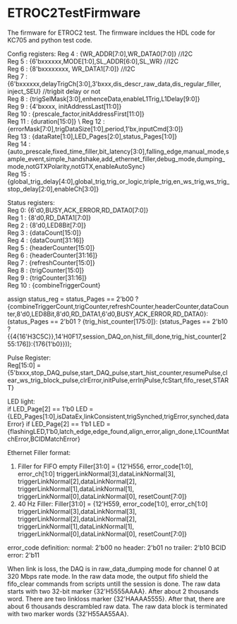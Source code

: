 # ETROC2TestFirmware

The firmware for ETROC2 test. The firmware incldues the HDL code for KC705 and python test code.

Config registers:
Reg 4 :  {WR_ADDR[7:0],WR_DATA0[7:0]}                           //I2C \
Reg 5 : {6'bxxxxxx,MODE[1:0],SL_ADDR[6:0],SL_WR}                //I2C \
Reg 6 : {8'bxxxxxxxx, WR_DATA1[7:0]}                            //I2C \
Reg 7 : {6'bxxxxxx,delayTrigCh[3:0],3'bxxx,dis_descr_raw_data,dis_regular_filler, inject_SEU}    //trigbit delay or not \
Reg 8 : {trigSelMask[3:0],enhenceData,enableL1Trig,L1Delay[9:0]}  \
Reg 9 : {4'bxxxx, initAddressLast[11:0]}    \
Reg 10 : {prescale_factor,initAddressFirst[11:0]}   \
Reg 11 : {duration[15:0]} \ 
Reg 12 : {errorMask[7:0],trigDataSize[1:0],period,1'bx,inputCmd[3:0]} \
Reg 13 : {dataRate[1:0],LED_Pages[2:0],status_Pages[1:0]}  \
Reg 14 : {auto_prescale,fixed_time_filler,bit_latency[3:0],falling_edge,manual_mode,sample_event,simple_handshake,add_ethernet_filler,debug_mode,dumping_mode,notGTXPolarity,notGTX,enableAutoSync} \
Reg 15 : {global_trig_delay[4:0],global_trig,trig_or_logic,triple_trig,en_ws_trig,ws_trig_stop_delay[2:0],enableCh[3:0]} 

Status registers:\
Reg 0: {6'd0,BUSY,ACK_ERROR,RD_DATA0[7:0]} \
Reg 1 : {8'd0,RD_DATA1[7:0]} \
Reg 2 : {8'd0,LED8Bit[7:0]} \
Reg 3 : {dataCount[15:0]} \
Reg 4 : {dataCount[31:16]} \
Reg 5 : {headerCounter[15:0]} \
Reg 6 : {headerCounter[31:16]} \
Reg 7 : {refreshCounter[15:0]} \
Reg 8 : {trigCounter[15:0]} \
Reg 9 : {trigCounter[31:16]} \
Reg 10 : {combineTriggerCount}  

assign status_reg = status_Pages == 2'b00 ? {combineTriggerCount,trigCounter,refreshCounter,headerCounter,dataCounter,8'd0,LED8Bit,8'd0,RD_DATA1,6'd0,BUSY,ACK_ERROR,RD_DATA0}: 
                     (status_Pages == 2'b01 ? {trig_hist_counter[175:0]}:
                     (status_Pages == 2'b10 ? {{4{16'H3C5C}},14'H0F17,session_DAQ_on,hist_fill_done,trig_hist_counter[255:176]}:{176{1'b0}}));

Pulse Register: \
Reg[15:0] = {5'bxxx,stop_DAQ_pulse,start_DAQ_pulse,start_hist_counter,resumePulse,clear_ws_trig_block_pulse,clrError,initPulse,errInjPulse,fcStart,fifo_reset,START} 

LED light: \
if LED_Page[2] == 1'b0
  LED = {LED_Pages[1:0],isDataEx,linkConsistent,trigSynched,trigError,synched,dataError}
if LED_Page[2] == 1'b1
  LED = {flashingLED,1'b0,latch_edge,edge_found,align_error,align_done,L1CountMatchError,BCIDMatchError}

  Ethernet Filler format:
  1. Filler for FIFO empty
  Filler[31:0] = {12'H556,
                  error_code[1:0],
                  error_ch[1:0]
                  triggerLinkNormal[3],dataLinkNormal[3],
                  triggerLinkNormal[2],dataLinkNormal[2],
                  triggerLinkNormal[1],dataLinkNormal[1],
                  triggerLinkNormal[0],dataLinkNormal[0],
                  resetCount[7:0]}
2. 40 Hz Filler:
  Filler[31:0] = {12'H559,
                  error_code[1:0],
                  error_ch[1:0]
                  triggerLinkNormal[3],dataLinkNormal[3],
                  triggerLinkNormal[2],dataLinkNormal[2],
                  triggerLinkNormal[1],dataLinkNormal[1],
                  triggerLinkNormal[0],dataLinkNormal[0],
                  resetCount[7:0]}

error_code definition:
normal: 2'b00
no header: 2'b01
no trailer: 2'b10
BCID error: 2'b11

When link is loss, the DAQ is in raw_data_dumping mode for channel 0 at 320 Mbps rate mode. In the raw data mode, the output fifo shield the fifo_clear commands from scripts untill the session is done.
The raw data starts with two 32-bit marker {32'H5555AAAA}. After about 2 thousands word. There are two linkloss marker {32'HAAAA5555}. After that, there are about 6 thousands descrambled raw data. The raw data block is terminated with two marker words {32'H55AA55AA}. 
